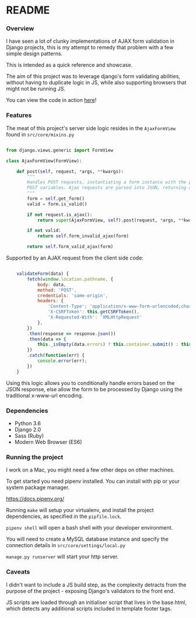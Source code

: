 README
======

### Overview
I have seen a lot of clunky implementations of AJAX form validation in Django projects, this is my attempt to remedy that problem with a few simple design patterns.

This is intended as a quick reference and showcase. 

The aim of this project was to leverage django's form validating abilities, without having to duplicate logic in JS, while also supporting browsers that might not be running JS.

You can view the code in action [here](https://intense-taiga-17896.herokuapp.com/)!

### Features
The meat of this project's server side logic resides in the `AjaxFormView` found in `src/core/mixins.py`

```python

from django.views.generic import FormView

class AjaxFormView(FormView):

    def post(self, request, *args, **kwargs):
        """
        Handles POST requests, instantiating a form instance with the passed
        POST variables. Ajax requests are parsed into JSON, returning any errors.
        """
        form = self.get_form()
        valid = form.is_valid()

        if not request.is_ajax():
            return super(AjaxFormView, self).post(request, *args, **kwargs)

        if not valid:
            return self.form_invalid_ajax(form)

        return self.form_valid_ajax(form)

```

Supported by an AJAX request from the client side code:

```javascript

    validateForm(data) {
        fetch(window.location.pathname, {
            body: data,
            method: 'POST',
            credentials: 'same-origin',
            headers: {
                'Content-Type': 'application/x-www-form-urlencoded;charset=UTF-8',
                'X-CSRFToken': this.getCSRFToken(),
                'X-Requested-With': 'XMLHttpRequest'
            },
        })
        .then(response => response.json())
        .then(data => {
            this._isEmpty(data.errors) ? this.container.submit() : this.handleErrorMessages(data.errors);
        })
        .catch(function(err) {
            console.error(err);
        })
    }

```

Using this logic allows you to conditionally handle errors based on the JSON response, else allow the form to be processed by Django using the traditional x-www-url encoding.



### Dependencies
* Python 3.6
* Django 2.0
* Sass (Ruby)
* Modern Web Browser (ES6) 

### Running the project

I work on a Mac, you might need a few other deps on other machines.

To get started you need pipenv installed. You can install with pip or your system package manager.

https://docs.pipenv.org/

Running `make` will setup your virtualenv, and install the project dependencies, as specified in the `pipfile.lock`.

`pipenv shell` will open a bash shell with your developer environment.

You will need to create a MySQL database instance and specify the connection details in `src/core/settings/local.py`

`manage.py runserver` will start your http server.


### Caveats
I didn't want to include a JS build step, as the complexity detracts from the purpose of the project - exposing Django's validators to the front end.

JS scripts are loaded through an initialiser script that lives in the base.html, which detects any additional scripts included in template footer tags.


